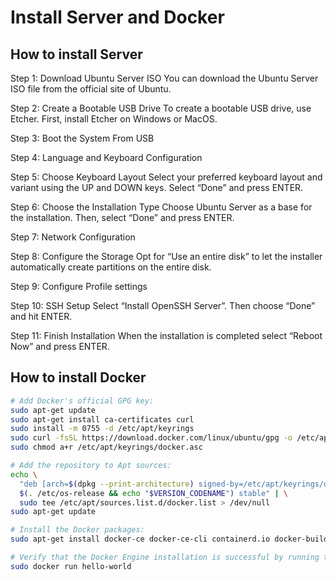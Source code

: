 # Install Server and Docker


## How to install Server
Step 1: Download Ubuntu Server ISO
You can download the Ubuntu Server ISO file from the official site of Ubuntu.

Step 2: Create a Bootable USB Drive
To create a bootable USB drive, use Etcher. First, install Etcher on Windows or MacOS.

Step 3: Boot the System From USB

Step 4: Language and Keyboard Configuration

Step 5: Choose Keyboard Layout
Select your preferred keyboard layout and variant using the UP and DOWN keys. Select “Done” and press ENTER.

Step 6: Choose the Installation Type
Choose Ubuntu Server as a base for the installation. Then, select “Done” and press ENTER.

Step 7: Network Configuration

Step 8: Configure the Storage
Opt for “Use an entire disk” to let the installer automatically create partitions on the entire disk.

Step 9: Configure Profile settings

Step 10: SSH Setup
Select “Install OpenSSH Server”. Then choose “Done” and hit ENTER.

Step 11: Finish Installation
When the installation is completed select “Reboot Now” and press ENTER.




## How to install Docker
```bash
# Add Docker's official GPG key:
sudo apt-get update
sudo apt-get install ca-certificates curl
sudo install -m 0755 -d /etc/apt/keyrings
sudo curl -fsSL https://download.docker.com/linux/ubuntu/gpg -o /etc/apt/keyrings/docker.asc
sudo chmod a+r /etc/apt/keyrings/docker.asc

# Add the repository to Apt sources:
echo \
  "deb [arch=$(dpkg --print-architecture) signed-by=/etc/apt/keyrings/docker.asc] https://download.docker.com/linux/ubuntu \
  $(. /etc/os-release && echo "$VERSION_CODENAME") stable" | \
  sudo tee /etc/apt/sources.list.d/docker.list > /dev/null
sudo apt-get update
```

```bash
# Install the Docker packages:
sudo apt-get install docker-ce docker-ce-cli containerd.io docker-buildx-plugin docker-compose-plugin
```

```bash
# Verify that the Docker Engine installation is successful by running the hello-world image
sudo docker run hello-world
```




